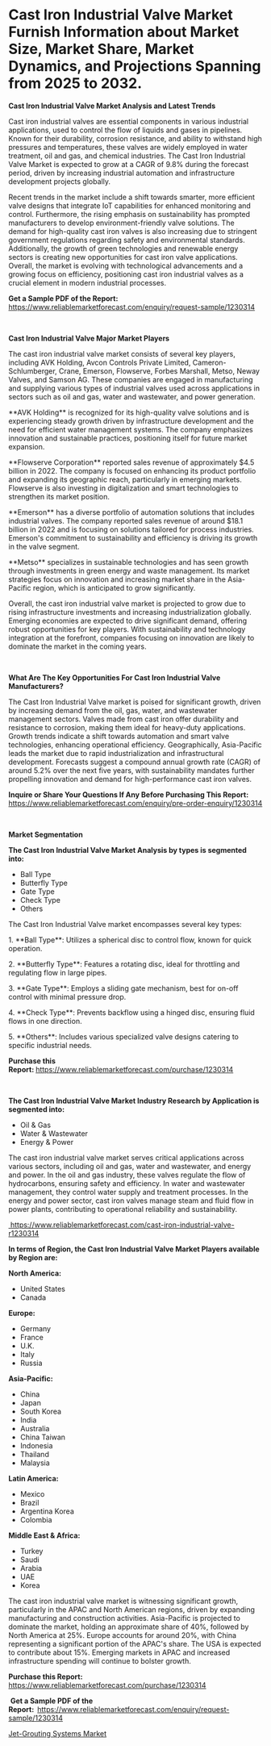 <p><h1>Cast Iron Industrial Valve Market Furnish Information about Market Size, Market Share, Market Dynamics, and Projections Spanning from 2025 to 2032.</h1></p><p><strong>Cast Iron Industrial Valve Market Analysis and Latest Trends</strong></p>
<p><p>Cast iron industrial valves are essential components in various industrial applications, used to control the flow of liquids and gases in pipelines. Known for their durability, corrosion resistance, and ability to withstand high pressures and temperatures, these valves are widely employed in water treatment, oil and gas, and chemical industries. The Cast Iron Industrial Valve Market is expected to grow at a CAGR of 9.8% during the forecast period, driven by increasing industrial automation and infrastructure development projects globally.</p><p>Recent trends in the market include a shift towards smarter, more efficient valve designs that integrate IoT capabilities for enhanced monitoring and control. Furthermore, the rising emphasis on sustainability has prompted manufacturers to develop environment-friendly valve solutions. The demand for high-quality cast iron valves is also increasing due to stringent government regulations regarding safety and environmental standards. Additionally, the growth of green technologies and renewable energy sectors is creating new opportunities for cast iron valve applications. Overall, the market is evolving with technological advancements and a growing focus on efficiency, positioning cast iron industrial valves as a crucial element in modern industrial processes.</p></p>
<p><strong>Get a Sample PDF of the Report:&nbsp;</strong> <a href="https://www.reliablemarketforecast.com/enquiry/request-sample/1230314?utm_campaign=3433&utm_medium=2&utm_source=Github&utm_content=ia&utm_term=12042025&utm_id=cast-iron-industrial-valve">https://www.reliablemarketforecast.com/enquiry/request-sample/1230314</a></p>
<p>&nbsp;</p>
<p><strong>Cast Iron Industrial Valve Major Market Players</strong></p>
<p><p>The cast iron industrial valve market consists of several key players, including AVK Holding, Avcon Controls Private Limited, Cameron-Schlumberger, Crane, Emerson, Flowserve, Forbes Marshall, Metso, Neway Valves, and Samson AG. These companies are engaged in manufacturing and supplying various types of industrial valves used across applications in sectors such as oil and gas, water and wastewater, and power generation.</p><p>**AVK Holding** is recognized for its high-quality valve solutions and is experiencing steady growth driven by infrastructure development and the need for efficient water management systems. The company emphasizes innovation and sustainable practices, positioning itself for future market expansion.</p><p>**Flowserve Corporation** reported sales revenue of approximately $4.5 billion in 2022. The company is focused on enhancing its product portfolio and expanding its geographic reach, particularly in emerging markets. Flowserve is also investing in digitalization and smart technologies to strengthen its market position.</p><p>**Emerson** has a diverse portfolio of automation solutions that includes industrial valves. The company reported sales revenue of around $18.1 billion in 2022 and is focusing on solutions tailored for process industries. Emerson's commitment to sustainability and efficiency is driving its growth in the valve segment.</p><p>**Metso** specializes in sustainable technologies and has seen growth through investments in green energy and waste management. Its market strategies focus on innovation and increasing market share in the Asia-Pacific region, which is anticipated to grow significantly.</p><p>Overall, the cast iron industrial valve market is projected to grow due to rising infrastructure investments and increasing industrialization globally. Emerging economies are expected to drive significant demand, offering robust opportunities for key players. With sustainability and technology integration at the forefront, companies focusing on innovation are likely to dominate the market in the coming years.</p></p>
<p>&nbsp;</p>
<p><strong>What Are The Key Opportunities For Cast Iron Industrial Valve Manufacturers?</strong></p>
<p><p>The Cast Iron Industrial Valve market is poised for significant growth, driven by increasing demand from the oil, gas, water, and wastewater management sectors. Valves made from cast iron offer durability and resistance to corrosion, making them ideal for heavy-duty applications. Growth trends indicate a shift towards automation and smart valve technologies, enhancing operational efficiency. Geographically, Asia-Pacific leads the market due to rapid industrialization and infrastructural development. Forecasts suggest a compound annual growth rate (CAGR) of around 5.2% over the next five years, with sustainability mandates further propelling innovation and demand for high-performance cast iron valves.</p></p>
<p><strong>Inquire or Share Your Questions If Any Before Purchasing This Report:</strong> <a href="https://www.reliablemarketforecast.com/enquiry/pre-order-enquiry/1230314?utm_campaign=3433&utm_medium=2&utm_source=Github&utm_content=ia&utm_term=12042025&utm_id=cast-iron-industrial-valve">https://www.reliablemarketforecast.com/enquiry/pre-order-enquiry/1230314</a></p>
<p>&nbsp;</p>
<p><strong>Market Segmentation</strong></p>
<p><strong>The Cast Iron Industrial Valve Market Analysis by types is segmented into:</strong></p>
<p><ul><li>Ball Type</li><li>Butterfly Type</li><li>Gate Type</li><li>Check Type</li><li>Others</li></ul></p>
<p><p>The Cast Iron Industrial Valve market encompasses several key types: </p><p>1. **Ball Type**: Utilizes a spherical disc to control flow, known for quick operation.</p><p>2. **Butterfly Type**: Features a rotating disc, ideal for throttling and regulating flow in large pipes.</p><p>3. **Gate Type**: Employs a sliding gate mechanism, best for on-off control with minimal pressure drop.</p><p>4. **Check Type**: Prevents backflow using a hinged disc, ensuring fluid flows in one direction.</p><p>5. **Others**: Includes various specialized valve designs catering to specific industrial needs.</p></p>
<p><strong>Purchase this Report:&nbsp;</strong><a href="https://www.reliablemarketforecast.com/purchase/1230314?utm_campaign=3433&utm_medium=2&utm_source=Github&utm_content=ia&utm_term=12042025&utm_id=cast-iron-industrial-valve">https://www.reliablemarketforecast.com/purchase/1230314</a></p>
<p>&nbsp;</p>
<p><strong>The Cast Iron Industrial Valve Market Industry Research by Application is segmented into:</strong></p>
<p><ul><li>Oil & Gas</li><li>Water & Wastewater</li><li>Energy & Power</li></ul></p>
<p><p>The cast iron industrial valve market serves critical applications across various sectors, including oil and gas, water and wastewater, and energy and power. In the oil and gas industry, these valves regulate the flow of hydrocarbons, ensuring safety and efficiency. In water and wastewater management, they control water supply and treatment processes. In the energy and power sector, cast iron valves manage steam and fluid flow in power plants, contributing to operational reliability and sustainability.</p></p>
<p><a href="https://www.reliablemarketforecast.com/cast-iron-industrial-valve-r1230314?utm_campaign=3433&utm_medium=2&utm_source=Github&utm_content=ia&utm_term=12042025&utm_id=cast-iron-industrial-valve">&nbsp;https://www.reliablemarketforecast.com/cast-iron-industrial-valve-r1230314</a></p>
<p><strong>In terms of Region, the Cast Iron Industrial Valve Market Players available by Region are:</strong></p>
<p>
    <p> <strong> North America: </strong>
        <ul>
            <li>United States</li>
            <li>Canada</li>
        </ul>
        </p> 
    <p> <strong> Europe: </strong>
        <ul>
            <li>Germany</li>
            <li>France</li>
            <li>U.K.</li>
            <li>Italy</li>
            <li>Russia</li>
        </ul>
        </p> 
    <p> <strong> Asia-Pacific: </strong>
        <ul>
            <li>China</li>
            <li>Japan</li>
            <li>South Korea</li>
            <li>India</li>
            <li>Australia</li>
            <li>China Taiwan</li>
            <li>Indonesia</li>
            <li>Thailand</li>
            <li>Malaysia</li>
        </ul>
        </p> 
    <p> <strong> Latin America: </strong>
        <ul>
            <li>Mexico</li>
            <li>Brazil</li>
            <li>Argentina Korea</li>
            <li>Colombia</li>
        </ul>
        </p> 
    <p> <strong> Middle East & Africa: </strong>
        <ul>
            <li>Turkey</li>
            <li>Saudi</li>
            <li>Arabia</li>
            <li>UAE</li>
            <li>Korea</li>
        </ul>
    </p>
    </p>
<p><p>The cast iron industrial valve market is witnessing significant growth, particularly in the APAC and North American regions, driven by expanding manufacturing and construction activities. Asia-Pacific is projected to dominate the market, holding an approximate share of 40%, followed by North America at 25%. Europe accounts for around 20%, with China representing a significant portion of the APAC's share. The USA is expected to contribute about 15%. Emerging markets in APAC and increased infrastructure spending will continue to bolster growth.</p></p>
<p><strong>Purchase this Report: </strong><a href="https://www.reliablemarketforecast.com/purchase/1230314?utm_campaign=3433&utm_medium=2&utm_source=Github&utm_content=ia&utm_term=12042025&utm_id=cast-iron-industrial-valve">https://www.reliablemarketforecast.com/purchase/1230314</a></p>
<p>&nbsp;<strong>Get a Sample PDF of the Report:&nbsp;&nbsp;</strong><a href="https://www.reliablemarketforecast.com/enquiry/request-sample/1230314?utm_campaign=3433&utm_medium=2&utm_source=Github&utm_content=ia&utm_term=12042025&utm_id=cast-iron-industrial-valve">https://www.reliablemarketforecast.com/enquiry/request-sample/1230314</a></p>
<p><strong></strong></p>
<p><p><a href="https://github.com/tambraunrue691969/Market-Research-Report-List-1/blob/main/jet-grouting-systems-market.md?utm_campaign=3433&utm_medium=2&utm_source=Github&utm_content=ia&utm_term=12042025&utm_id=cast-iron-industrial-valve">Jet-Grouting Systems Market</a></p></p>